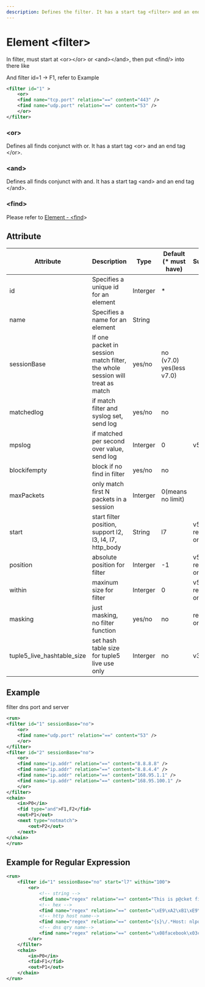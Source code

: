 ```yaml
---
description: Defines the filter. It has a start tag <filter> and an end tag </filter>.
---
```


# Element \<filter>

In filter, must start at \<or>\</or> or \<and>\</and>, then put \<find/> into there like

And filter id=1 -> F1, refer to Example

```xml
<filter id="1" >
    <or>
	<find name="tcp.port" relation="==" content="443" />
	<find name="udp.port" relation="==" content="53" />
    </or>
</filter>
```

### \<or>

Defines all finds conjunct with or. It has a start tag \<or> and an end tag \</or>.

### \<and>

Defines all finds conjunct with and. It has a start tag \<and> and an end tag \</and>.

### \<find>

Please refer to [Element - \<find](find.md)>

## Attribute

<table><thead><tr><th width="188">Attribute</th><th width="387">Description</th><th width="150">Type</th><th width="154">Default (* must have)</th><th>Support</th><th>AH Support</th></tr></thead><tbody><tr><td>id</td><td>Specifies a unique id for an element</td><td>Interger</td><td>*</td><td></td><td>v1.0</td></tr><tr><td>name</td><td>Specifies a name for an element</td><td>String</td><td></td><td></td><td></td></tr><tr><td>sessionBase</td><td>If one packet in session match filter, the whole session will treat as match</td><td>yes/no</td><td>no (v7.0)<br>yes(less v7.0)</td><td></td><td></td></tr><tr><td>matchedlog</td><td>if match filter and syslog set, send log</td><td>yes/no</td><td>no</td><td></td><td></td></tr><tr><td>mpslog</td><td>if matched per second over value, send log</td><td>Interger</td><td>0</td><td>v5.3</td><td></td></tr><tr><td>blockifempty</td><td>block if no find in filter</td><td>yes/no</td><td>no</td><td></td><td></td></tr><tr><td>maxPackets</td><td>only match first N packets in a session</td><td>Interger</td><td>0(means no limit)</td><td></td><td></td></tr><tr><td>start</td><td>start filter position, support l2, l3, l4, l7, http_body</td><td>String</td><td>l7</td><td>v5.3, regex only</td><td></td></tr><tr><td>position</td><td>absolute position for filter</td><td>Interger</td><td>-1</td><td>v5.3, regex only</td><td></td></tr><tr><td>within</td><td>maxinum size for filter</td><td>Interger</td><td>0</td><td>v5.3, regex only</td><td></td></tr><tr><td>masking</td><td>just masking, no filter function</td><td>yes/no</td><td>no</td><td>regex only</td><td></td></tr><tr><td>tuple5_live_hashtable_size</td><td>set hash table size for tuple5 live use only</td><td>Interger</td><td>no</td><td>v3.3</td><td></td></tr></tbody></table>

## Example

filter dns port and server

```xml
<run>
<filter id="1" sessionBase="no">
    <or>
	<find name="udp.port" relation="==" content="53" />
    </or>
</filter>
<filter id="2" sessionBase="no">
    <or>
	<find name="ip.addr" relation="==" content="8.8.8.8" />
	<find name="ip.addr" relation="==" content="8.8.4.4" />
	<find name="ip.addr" relation="==" content="168.95.1.1" />
	<find name="ip.addr" relation="==" content="168.95.100.1" />
    </or>
</filter>
<chain>
    <in>P0</in>
    <fid type="and">F1,F2</fid>
    <out>P1</out>
    <next type="notmatch">
        <out>P2</out>
    </next>
</chain>
</run>
```

## Example for Regular Expression

```xml
<run>
    <filter id="1" sessionBase="no" start="l7" within="100">
        <or>
            <!-- string -->
            <find name="regex" relation="==" content="This is p@cket filtering test"/>
            <!-- hex -->
            <find name="regex" relation="==" content="\xE9\xA2\xB1\xE9\xA2\xA8"/>
            <!-- http host name-->
            <find name="regex" relation="==" content="{s}\/.*Host: nlpqflkbvkdde\.eu"/>
            <!-- dns qry name-->
            <find name="regex" relation="==" content="\x08facebook\x03com"/>
        </or>
    </filter>
    <chain>
        <in>P0</in>
        <fid>F1</fid>
        <out>P1</out>
    </chain>
</run>
```
